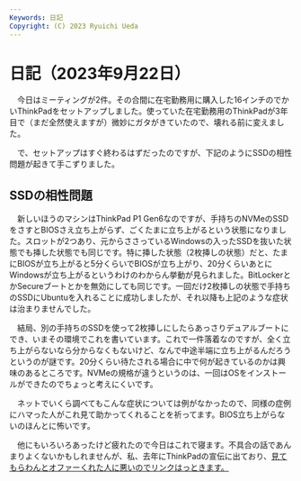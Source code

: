 ```yaml
---
Keywords: 日記
Copyright: (C) 2023 Ryuichi Ueda
---
```


# 日記（2023年9月22日）

　今日はミーティングが2件。その合間に在宅勤務用に購入した16インチのでかいThinkPadをセットアップしました。使っていた在宅勤務用のThinkPadが3年目で（まだ全然使えますが）微妙にガタがきていたので、壊れる前に変えました。

　で、セットアップはすぐ終わるはずだったのですが、下記のようにSSDの相性問題が起きて手こずりました。

## SSDの相性問題

　新しいほうのマシンはThinkPad P1 Gen6なのですが、手持ちのNVMeのSSDをさすとBIOSさえ立ち上がらず、ごくたまに立ち上がるという状態になりました。スロットが2つあり、元からささっているWindowsの入ったSSDを抜いた状態でも挿した状態でも同じです。特に挿した状態（2枚挿しの状態）だと、たまにBIOSが立ち上がると5分くらいでBIOSが立ち上がり、20分くらいあとにWindowsが立ち上がるというわけのわからん挙動が見られました。BitLockerとかSecureブートとかを無効にしても同じです。一回だけ2枚挿しの状態で手持ちのSSDにUbuntuを入れることに成功しましたが、それ以降も上記のような症状は治まりませんでした。

　結局、別の手持ちのSSDを使って2枚挿しにしたらあっさりデュアルブートにでき、いまその環境でこれを書いています。これで一件落着なのですが、全く立ち上がらないなら分からなくもないけど、なんで中途半端に立ち上がるんだろうというのが謎です。20分くらい待たされる場合に中で何が起きているのかは興味のあるところです。NVMeの規格が違うというのは、一回はOSをインストールができたのでちょっと考えにくいです。

　ネットでいくら調べてもこんな症状については例がなかったので、同様の症例にハマった人がこれ見て助かってくれることを祈ってます。BIOS立ち上がらないのほんとに怖いです。

　他にもいろいろあったけど疲れたので今日はこれで寝ます。不具合の話であんまりよくないかもしれませんが、私、去年にThinkPadの宣伝に出ており、[見てもらわんとオファーくれた人に悪いのでリンクはっときます。](https://news.mynavi.jp/techplus/kikaku/leaders_thinkpad-4/)
